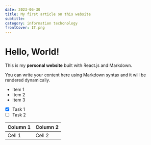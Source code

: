 ```yaml
---
date: 2023-06-30
title: My first article on this website
subtitle: 
category: information techonology
frontCover: IT.png
---
```



# Hello, World!
This is my **personal website** built with React.js and Markdown.

You can write your content here using Markdown syntax and it will be rendered dynamically.

- Item 1
- Item 2
- Item 3
- [x] Task 1
- [ ] Task 2

| Column 1 | Column 2 |
|----------|----------|
| Cell 1   | Cell 2   |